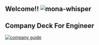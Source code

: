 ## Welcome!! ![mona-whisper](https://github.githubassets.com/images/mona-whisper.gif)

## Company Deck For Engineer
[![company guide](https://user-images.githubusercontent.com/43776161/235406422-ba3e8157-0eb3-42a0-a470-97d1e475f1d5.svg)](https://speakerdeck.com/wed/wed-company-deck-for-engineer)

